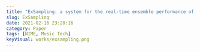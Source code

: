 ```yaml
---
title: "ExSampling: a system for the real-time ensemble performance of field-recorded environmental sounds"
slug: ExSampling
date: 2021-02-16 23:20:16
category: Paper
tags: [NIME, Music Tech]
keyVisual: works/exsampling.png
---
```

